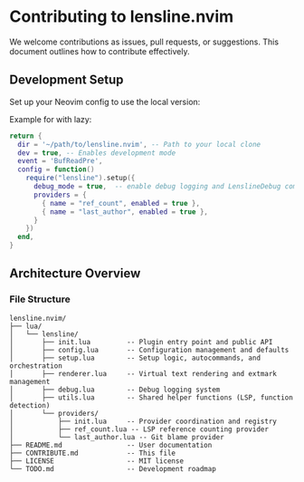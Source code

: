 # Contributing to lensline.nvim

We welcome contributions as issues, pull requests, or suggestions. This document outlines how to contribute effectively.

## Development Setup

Set up your Neovim config to use the local version:

Example for with lazy:

```lua
return {
  dir = '~/path/to/lensline.nvim', -- Path to your local clone
  dev = true, -- Enables development mode
  event = 'BufReadPre',
  config = function()
    require("lensline").setup({
      debug_mode = true,  -- enable debug logging and LenslineDebug command
      providers = {
        { name = "ref_count", enabled = true },
        { name = "last_author", enabled = true },
      }
    })
  end,
}
```

## Architecture Overview

### File Structure

```
lensline.nvim/
├── lua/
│   └── lensline/
│       ├── init.lua         -- Plugin entry point and public API
│       ├── config.lua       -- Configuration management and defaults
│       ├── setup.lua        -- Setup logic, autocommands, and orchestration
│       ├── renderer.lua     -- Virtual text rendering and extmark management
│       ├── debug.lua        -- Debug logging system
│       ├── utils.lua        -- Shared helper functions (LSP, function detection)
│       └── providers/
│           ├── init.lua     -- Provider coordination and registry
│           ├── ref_count.lua -- LSP reference counting provider
│           └── last_author.lua -- Git blame provider
├── README.md                -- User documentation
├── CONTRIBUTE.md            -- This file
├── LICENSE                  -- MIT license
└── TODO.md                  -- Development roadmap
```
